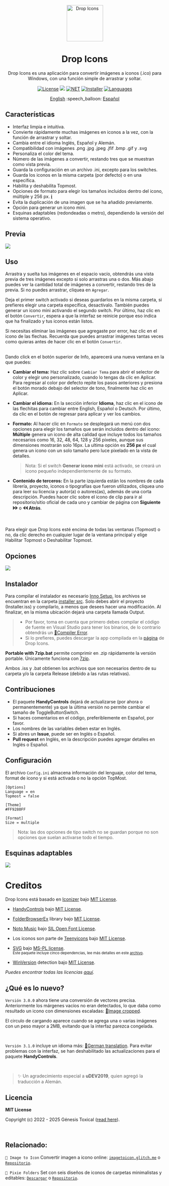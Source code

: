 <p align="center"></p>
<p align="center"><a href="#"><img width="115px" src="docs/assets/Logo-115px.png" align="center" alt="Drop Icons"/></a></p>
<h1 align="center">Drop Icons</h1>
<p align="center">Drop Icons es una aplicación para convertir imágenes a iconos (.ico) para Windows, con una función simple de arrastrar y soltar.</p>

<p align="center">
 <a href="LICENSE"><img alt="License" src="https://img.shields.io/badge/License-MIT-9280FF?style=flat-square&labelColor=343B45"/></a>
 <a href="https://github.com/genesistoxical/drop-icons/releases/latest"><img src="https://img.shields.io/github/v/release/genesistoxical/drop-icons.svg?color=9280FF&label=Release&style=flat-square&labelColor=343B45"/></a>
 <a href="#"><img alt="NET" src="https://img.shields.io/badge/.NET_Framework-4.8-9280FF?style=flat-square&labelColor=343B45"/></a> 
 <a href="/installer%20src"><img alt="Installer" src="https://img.shields.io/badge/Installer-ISS-9280FF?style=flat-square&labelColor=343B45"/></a>
 <a href="#"><img alt="Languages" src="https://img.shields.io/badge/Idiomas-3-9280FF?style=flat-square&labelColor=343B45"/></a>
</p>

<p align="center">
<a href="README.md">English</a> :speech_balloon: <a href="README-es.md">Español</a>
</p>

## Características
* Interfaz limpia e intuitiva.
* Convierte rápidamente muchas imágenes en iconos a la vez, con la función de arrastrar y soltar.
* Cambia entre el idioma Inglés, Español y Alemán.
* Compatibilidad con imágenes .png .jpg .jpeg .jfif .bmp .gif y .svg
* Personaliza el color del tema.
* Número de las imágenes a convertir, restando tres que se muestran como vista previa.
* Guarda la configuración en un archivo .ini, excepto para los switches.
* Guarda los iconos en la misma carpeta (por defecto) o en una específica.
* Habilita y deshabilita Topmost.
* Opciones de formato para elegir los tamaños incluidos dentro del icono, múltiple y 256 px. [𝐢](#details)
* Evita la duplicación de una imagen que se ha añadido previamente.
* Opción para generar un icono mini.
* Esquinas adaptables (redondeadas o metro), dependiendo la versión del sistema operativo.

## Previa
<a href="#"><img src="docs/assets/Drop-Icons-App-v2.gif"/></a>

## Uso
Arrastra y suelta tus imágenes en el espacio vacío, obtendrás una vista previa de tres imágenes excepto si solo arrastras una o dos. Más abajo puedes ver la cantidad total de imágenes a convertir, restando tres de la previa. Si no puedes arrastrar, cliquea en `Agregar`.

Deja el primer switch activado si deseas guardarlos en la misma carpeta, si prefieres elegir una carpeta específica, desactívalo. También puedes generar un icono mini activando el segundo switch. Por último, haz clic en el botón `Convertir`, espera a que la interfaz se reinicie porque eso indica que ha finalizado y tus iconos están listos.

Si necesitas eliminar las imágenes que agregaste por error, haz clic en el icono de las flechas. Recuerda que puedes arrastrar imágenes tantas veces como quieras antes de hacer clic en el botón `Convertir`.

<br id="details"/>
Dando click en el botón superior de Info, aparecerá una nueva ventana en la que puedes:

- **Cambiar el tema:** Haz clic sobre `Cambiar Tema` para abrir el selector de color y elegir uno personalizado, cuando lo tengas da clic en Aplicar. Para regresar al color por defecto repite los pasos anteriores y presiona el botón morado debajo del selector de tono, finalmente haz clic en Aplicar.

- **Cambiar el idioma:** En la sección inferior **Idioma**, haz clic en el icono de las flechitas para cambiar entre English, Español o Deutsch. Por último, da clic en el botón de regresar para aplicar y ver los cambios.
 
- **Formato:** Al hacer clic en `Formato` se desplegará un menú con dos opciones para elegir los tamaños que serán incluidos dentro del icono: **Múltiple** genera un icono de alta calidad que incluye todos los tamaños necesarios como 16, 32, 48, 64, 128 y 256 pixeles, aunque sus dimensiones mostrarán solo 16px. La ultima opción es **256 px** el cual genera un icono con un solo tamaño pero luce pixelado en la vista de detalles.
     >Nota: Si el switch **Generar icono mini** está activado, se creará un icono pequeño independientemente de su formato.

- **Contenido de terceros:** En la parte izquierda están los nombres de cada librería, proyecto, iconos o tipografías que fueron utilizados, cliquea uno para leer su licencia y autor(a) o autores(as), además de una corta descripción. Puedes hacer clic sobre el icono de clip para ir al repositorio/sitio oficial de cada uno y cambiar de página con **Siguiente 🢖🢖** o **🢔🢔 Atrás**.

<br>

Para elegir que Drop Icons esté encima de todas las ventanas (Topmost) o no, da clic derecho en cualquier lugar de la ventana principal y elige Habilitar Topmost o Deshabilitar Topmost.

## Opciones
<a href="#"><img src="docs/assets/Drop-Icons-Options-v2.gif"/></a>

## Instalador
Para compilar el instalador es necesario [Inno Setup](https://jrsoftware.org/isinfo.php), los archivos se encuentran en la carpeta [installer src](/installer%20src). Solo debes abrir el proyecto (Installer.iss) y compilarlo, a menos que desees hacer una modificación. Al finalizar, en la misma ubicación dejará una carpeta llamada Output.

>* Por favor, toma en cuenta que primero debes compilar el código de fuente en Visual Studio para tener los binarios, de lo contrario obtendrás un [📍Compiler Error](https://github.com/genesistoxical/drop-icons/issues/3).
>* Si lo prefieres, puedes descargar la app compilada en la [página](https://genesistoxical.github.io/drop-icons/) de Drop Icons.

**Portable with 7zip.bat** permite comprimir en .zip rápidamente la versión portable. Únicamente funciona con [7zip](https://www.7-zip.org/).

Ambos .iss y .bat obtienen los archivos que son necesarios dentro de su carpeta y/o la carpeta Release (debido a las rutas relativas).

## Contribuciones
* El paquete **HandyControls** dejará de actualizarse (por ahora o permanentemente) ya que la última versión no permite cambiar el tamaño de ToggleButtonSwitch.
* Si haces comentarios en el código, preferiblemente en Español, por favor.
* Los nombres de las variables deben estar en Inglés.
* Si abres un **Issue**, puede ser en Inglés o Español.
* **Pull request** en Inglés, en la descripción puedes agregar detalles en Inglés o Español.
  
## Configuración
El archivo `Config.ini` almacena información del lenguaje, color del tema, format de icono y si está activada o no la opción TopMost.

~~~
[Options]
Language = en
Topmost = false

[Theme]
#FF9280FF

[Format]
Size = multiple
~~~

>Nota: las dos opciones de tipo switch no se guardan porque no son opciones que suelan activarse todo el tiempo.

## Esquinas adaptables
<a href="#"><img src="docs/assets/Drop-Icons-Corners-v2.png"/></a>

# Creditos
Drop Icons está basado en [Iconizer](https://github.com/willnode/Iconizer) bajo [MIT License](https://github.com/willnode/Iconizer/blob/master/LICENSE).

* [HandyControls](https://github.com/ghost1372/HandyControls) bajo [MIT License](https://github.com/ghost1372/HandyControls/blob/develop/LICENSE).

* [FolderBrowserEx](https://github.com/evaristocuesta/FolderBrowserEx) library bajo [MIT License](https://github.com/evaristocuesta/FolderBrowserEx/blob/master/LICENSE).

* [Noto Music](https://fonts.google.com/noto/specimen/Noto+Music) bajo [SIL Open Font License](/src/DropIcons/Docs/Noto%20Music/OFL.txt).

* Los iconos son parte de [Teenyicons](https://github.com/teenyicons/teenyicons) bajo [MIT License](https://github.com/teenyicons/teenyicons/blob/master/LICENSE).

* [SVG](https://github.com/svg-net/SVG) bajo [MS-PL license](https://github.com/svg-net/SVG/blob/master/license.txt).
<br><sub>Este paquete incluye cinco dependencias, lee más detalles en este [archivo](/src/DropIcons/Docs/SVG%20%2B.txt).</sup>

* [WinVersion](https://github.com/shaovoon/win_version_detection) detection bajo [MIT License](https://github.com/shaovoon/win_version_detection/blob/main/LICENSE).

*Puedes encontrar todas las licencias [aquí](/src/DropIcons/Docs).*

## ¿Qué es lo nuevo?
`Versión 3.0.0` ahora tiene una conversión de vectores precisa. Anteriormente los márgenes vacíos no eran detectados, lo que daba como resultado un icono con dimensiones escaladas: [📍Image cropped](https://github.com/genesistoxical/drop-icons/issues/4).

El circulo de cargando aparece cuando se agrega una o varias imágenes con un peso mayor a 2MB, evitando que la interfaz parezca congelada.

<br>

`Versión 3.1.0` incluye un idioma más: [📍German translation](https://github.com/genesistoxical/drop-icons/pull/6). Para evitar problemas con la interfaz, se han deshabilitado las actualizaciones para el paquete **HandyControls**.

<br>

>✨ Un agradecimiento especial a **uDEV2019**, quien agregó la traducción a Alemán.

## Licencia
**MIT License**

Copyright (c) 2022 - 2025 Génesis Toxical ([read here](LICENSE)).

<br>

## Relacionado:
`🩷 Image to Icon` Convertir imagen a icono online: [`imagetoicon.glitch.me`](https://imagetoicon.glitch.me/) o [`Repositorio`](https://github.com/genesistoxical/imagetoicon).

`🩷 Pixie Folders` Set con seis diseños de iconos de carpetas minimalistas y editables: [`Descargar`](https://genesistoxical.github.io/pixie-folders/) o [`Repositorio`](https://github.com/genesistoxical/pixie-folders).
